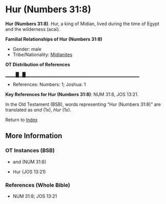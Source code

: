 # Hur (Numbers 31:8)
**Hur (Numbers 31:8)**. 
Hur, a king of Midian, lived during the time of Egypt and the wilderness (acai). 




**Familial Relationships of Hur (Numbers 31:8)**


* Gender: male
* Tribe/Nationality: [Midianites](../../../groups/md/acai/Midian.md)


**OT Distribution of References**

▁▁▁█▁█▁▁▁▁▁▁▁▁▁▁▁▁▁▁▁▁▁▁▁▁▁▁▁▁▁▁▁▁▁▁▁▁▁
* References: Numbers: 1; Joshua: 1



**Key References for Hur (Numbers 31:8)**: 
NUM 31:8, JOS 13:21. 


In the Old Testament (BSB), words representing “Hur (Numbers 31:8)” are translated as 
*and* (1x), *Hur* (1x). 




Return to [Index](00-Index.md)

## More Information

### OT Instances (BSB)

* and (NUM 31:8)

* Hur (JOS 13:21)



### References (Whole Bible)

* NUM 31:8; JOS 13:21



